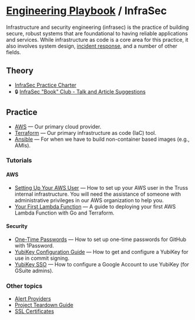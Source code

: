# [Engineering Playbook](../README.md) / InfraSec

Infrastructure and security engineering (infrasec) is the practice of
building secure, robust systems that are foundational to having reliable
applications and services. While infrastructure as code is a core area
for this practice, it also involves system design, [incident
response](../incident-response/README.md), and a number of other fields.

## Theory

- [InfraSec Practice Charter](charter.md)
- :lock: [InfraSec "Book" Club - Talk and Article Suggestions](https://docs.google.com/document/d/1X0GDtCMrPnl_Zdpo0qEtaxUW4SocxnZairCM9JQAcyo/edit)

## Practice

- [AWS](aws/README.md) — Our primary cloud provider.
- [Terraform](terraform/README.md) — Our primary infrastructure as code (IaC) tool.
- [Ansible](ansible/README.md) — For when we have to build non-container based images (e.g., AMIs).

### Tutorials

#### AWS

- [Setting Up Your AWS User](https://github.com/trussworks/legendary-waddle/blob/master/docs/how-to/setup-new-user.md) — How to set up your AWS user in the Truss internal infrastructure. You will need the assistance of someone with administrative privileges in our AWS organization to help you.
- [Your First Lambda Function](tutorials/your_first_lambda_function.md) — A guide to deploying your first AWS Lambda Function with Go and Terraform.

#### Security

- [One-Time Passwords](tutorials/one-time-passwords.md) — How to set up one-time passwords for GitHub with 1Password.
- [YubiKey Configuration Guide](tutorials/yubikey-configuration.md) — How to get and configure a YubiKey for use in commit signing.
- [YubiKey SSO](tutorials/yubikey-sso.md) — How to configure a Google Account to use YubiKey (for GSuite admins).

### Other topics

- [Alert Providers](alert-providers.md)
- [Project Teardown Guide](teardown.md)
- [SSL Certificates](certs.md)
